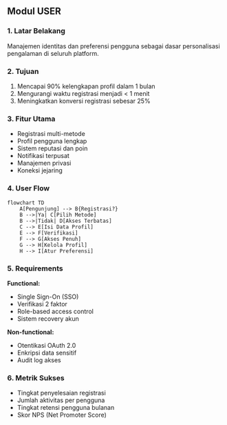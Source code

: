 ## Modul USER

### 1. Latar Belakang
Manajemen identitas dan preferensi pengguna sebagai dasar personalisasi pengalaman di seluruh platform.

### 2. Tujuan
1. Mencapai 90% kelengkapan profil dalam 1 bulan
2. Mengurangi waktu registrasi menjadi < 1 menit
3. Meningkatkan konversi registrasi sebesar 25%

### 3. Fitur Utama
- Registrasi multi-metode
- Profil pengguna lengkap
- Sistem reputasi dan poin
- Notifikasi terpusat
- Manajemen privasi
- Koneksi jejaring

### 4. User Flow
```mermaid
flowchart TD
    A[Pengunjung] --> B{Registrasi?}
    B -->|Ya| C[Pilih Metode]
    B -->|Tidak| D[Akses Terbatas]
    C --> E[Isi Data Profil]
    E --> F[Verifikasi]
    F --> G[Akses Penuh]
    G --> H[Kelola Profil]
    H --> I[Atur Preferensi]
```

### 5. Requirements
**Functional:**
- Single Sign-On (SSO)
- Verifikasi 2 faktor
- Role-based access control
- Sistem recovery akun

**Non-functional:**
- Otentikasi OAuth 2.0
- Enkripsi data sensitif
- Audit log akses

### 6. Metrik Sukses
- Tingkat penyelesaian registrasi
- Jumlah aktivitas per pengguna
- Tingkat retensi pengguna bulanan
- Skor NPS (Net Promoter Score)